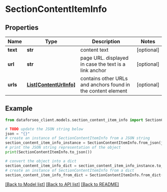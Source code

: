 # SectionContentItemInfo


## Properties

Name | Type | Description | Notes
------------ | ------------- | ------------- | -------------
**text** | **str** | content text | [optional] 
**url** | **str** | page URL. displayed in case the text is a link anchor | [optional] 
**urls** | [**List[ContentUrlInfo]**](ContentUrlInfo.md) | contains other URLs and anchors found in the content element | [optional] 

## Example

```python
from dataforseo_client.models.section_content_item_info import SectionContentItemInfo

# TODO update the JSON string below
json = "{}"
# create an instance of SectionContentItemInfo from a JSON string
section_content_item_info_instance = SectionContentItemInfo.from_json(json)
# print the JSON string representation of the object
print(SectionContentItemInfo.to_json())

# convert the object into a dict
section_content_item_info_dict = section_content_item_info_instance.to_dict()
# create an instance of SectionContentItemInfo from a dict
section_content_item_info_from_dict = SectionContentItemInfo.from_dict(section_content_item_info_dict)
```
[[Back to Model list]](../README.md#documentation-for-models) [[Back to API list]](../README.md#documentation-for-api-endpoints) [[Back to README]](../README.md)


